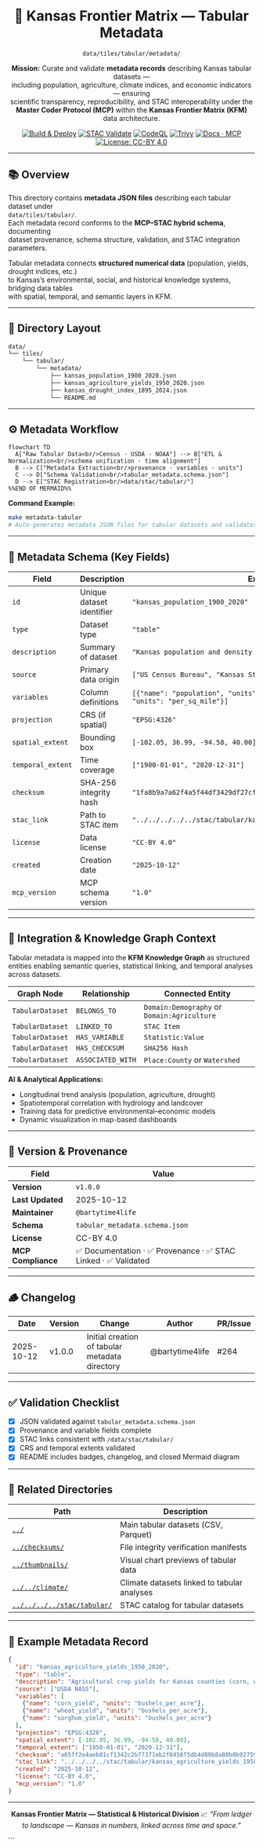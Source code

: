 <div align="center">

# 🧾 Kansas Frontier Matrix — Tabular Metadata  
`data/tiles/tabular/metadata/`

**Mission:** Curate and validate **metadata records** describing Kansas tabular datasets —  
including population, agriculture, climate indices, and economic indicators — ensuring  
scientific transparency, reproducibility, and STAC interoperability under the  
**Master Coder Protocol (MCP)** within the **Kansas Frontier Matrix (KFM)** data architecture.

[![Build & Deploy](https://github.com/bartytime4life/Kansas-Frontier-Matrix/actions/workflows/site.yml/badge.svg)](../../../../../.github/workflows/site.yml)
[![STAC Validate](https://github.com/bartytime4life/Kansas-Frontier-Matrix/actions/workflows/stac-validate.yml/badge.svg)](../../../../../.github/workflows/stac-validate.yml)
[![CodeQL](https://github.com/bartytime4life/Kansas-Frontier-Matrix/actions/workflows/codeql.yml/badge.svg)](../../../../../.github/workflows/codeql.yml)
[![Trivy](https://github.com/bartytime4life/Kansas-Frontier-Matrix/actions/workflows/trivy.yml/badge.svg)](../../../../../.github/workflows/trivy.yml)
[![Docs · MCP](https://img.shields.io/badge/Docs-MCP-blue)](../../../../../docs/)
[![License: CC-BY 4.0](https://img.shields.io/badge/License-CC--BY%204.0-green)](../../../../../LICENSE)

</div>

---

## 📚 Overview

This directory contains **metadata JSON files** describing each tabular dataset under  
`data/tiles/tabular/`.  
Each metadata record conforms to the **MCP–STAC hybrid schema**, documenting  
dataset provenance, schema structure, validation, and STAC integration parameters.

Tabular metadata connects **structured numerical data** (population, yields, drought indices, etc.)  
to Kansas’s environmental, social, and historical knowledge systems, bridging data tables  
with spatial, temporal, and semantic layers in KFM.

---

## 📂 Directory Layout

```bash
data/
└── tiles/
    └── tabular/
        └── metadata/
            ├── kansas_population_1900_2020.json
            ├── kansas_agriculture_yields_1950_2020.json
            ├── kansas_drought_index_1895_2024.json
            └── README.md
````

---

## ⚙️ Metadata Workflow

```mermaid
flowchart TD
  A["Raw Tabular Data<br/>Census · USDA · NOAA"] --> B["ETL & Normalization<br/>schema unification · time alignment"]
  B --> C["Metadata Extraction<br/>provenance · variables · units"]
  C --> D["Schema Validation<br/>tabular_metadata.schema.json"]
  D --> E["STAC Registration<br/>data/stac/tabular/"]
%%END OF MERMAID%%
```

**Command Example:**

```bash
make metadata-tabular
# Auto-generates metadata JSON files for tabular datasets and validates schema
```

---

## 🧩 Metadata Schema (Key Fields)

| Field             | Description               | Example                                                                                    |
| ----------------- | ------------------------- | ------------------------------------------------------------------------------------------ |
| `id`              | Unique dataset identifier | `"kansas_population_1900_2020"`                                                            |
| `type`            | Dataset type              | `"table"`                                                                                  |
| `description`     | Summary of dataset        | `"Kansas population and density by county, 1900–2020"`                                     |
| `source`          | Primary data origin       | `["US Census Bureau", "Kansas State Archives"]`                                            |
| `variables`       | Column definitions        | `[{"name": "population", "units": "people"}, {"name": "density", "units": "per_sq_mile"}]` |
| `projection`      | CRS (if spatial)          | `"EPSG:4326"`                                                                              |
| `spatial_extent`  | Bounding box              | `[-102.05, 36.99, -94.58, 40.00]`                                                          |
| `temporal_extent` | Time coverage             | `["1900-01-01", "2020-12-31"]`                                                             |
| `checksum`        | SHA-256 integrity hash    | `"1fa8b9a7a62f4a5f44df3429df27cf72eaa2a66b57f054f7b83c8935c705b29b"`                       |
| `stac_link`       | Path to STAC item         | `"../../../../../stac/tabular/kansas_population_1900_2020.json"`                           |
| `license`         | Data license              | `"CC-BY 4.0"`                                                                              |
| `created`         | Creation date             | `"2025-10-12"`                                                                             |
| `mcp_version`     | MCP schema version        | `"1.0"`                                                                                    |

---

## 🧠 Integration & Knowledge Graph Context

Tabular metadata is mapped into the **KFM Knowledge Graph** as
structured entities enabling semantic queries, statistical linking,
and temporal analyses across datasets.

| Graph Node       | Relationship      | Connected Entity                            |
| ---------------- | ----------------- | ------------------------------------------- |
| `TabularDataset` | `BELONGS_TO`      | `Domain:Demography` or `Domain:Agriculture` |
| `TabularDataset` | `LINKED_TO`       | `STAC Item`                                 |
| `TabularDataset` | `HAS_VARIABLE`    | `Statistic:Value`                           |
| `TabularDataset` | `HAS_CHECKSUM`    | `SHA256 Hash`                               |
| `TabularDataset` | `ASSOCIATED_WITH` | `Place:County` or `Watershed`               |

**AI & Analytical Applications:**

* Longitudinal trend analysis (population, agriculture, drought)
* Spatiotemporal correlation with hydrology and landcover
* Training data for predictive environmental–economic models
* Dynamic visualization in map-based dashboards

---

## 🧮 Version & Provenance

| Field              | Value                                                        |
| ------------------ | ------------------------------------------------------------ |
| **Version**        | `v1.0.0`                                                     |
| **Last Updated**   | 2025-10-12                                                   |
| **Maintainer**     | `@bartytime4life`                                            |
| **Schema**         | `tabular_metadata.schema.json`                               |
| **License**        | CC-BY 4.0                                                    |
| **MCP Compliance** | ✅ Documentation · ✅ Provenance · ✅ STAC Linked · ✅ Validated |

---

## 🪵 Changelog

| Date       | Version | Change                                         | Author          | PR/Issue |
| ---------- | ------- | ---------------------------------------------- | --------------- | -------- |
| 2025-10-12 | v1.0.0  | Initial creation of tabular metadata directory | @bartytime4life | #264     |

---

## ✅ Validation Checklist

* [x] JSON validated against `tabular_metadata.schema.json`
* [x] Provenance and variable fields complete
* [x] STAC links consistent with `/data/stac/tabular/`
* [x] CRS and temporal extents validated
* [x] README includes badges, changelog, and closed Mermaid diagram

---

## 🔗 Related Directories

| Path                                                     | Description                                 |
| -------------------------------------------------------- | ------------------------------------------- |
| [`../`](../)                                             | Main tabular datasets (CSV, Parquet)        |
| [`../checksums/`](../checksums/)                         | File integrity verification manifests       |
| [`../thumbnails/`](../thumbnails/)                       | Visual chart previews of tabular data       |
| [`../../climate/`](../../climate/)                       | Climate datasets linked to tabular analyses |
| [`../../../../stac/tabular/`](../../../../stac/tabular/) | STAC catalog for tabular datasets           |

---

## 🧭 Example Metadata Record

```json
{
  "id": "kansas_agriculture_yields_1950_2020",
  "type": "table",
  "description": "Agricultural crop yields for Kansas counties (corn, wheat, sorghum), 1950–2020.",
  "source": ["USDA NASS"],
  "variables": [
    {"name": "corn_yield", "units": "bushels_per_acre"},
    {"name": "wheat_yield", "units": "bushels_per_acre"},
    {"name": "sorghum_yield", "units": "bushels_per_acre"}
  ],
  "projection": "EPSG:4326",
  "spatial_extent": [-102.05, 36.99, -94.58, 40.00],
  "temporal_extent": ["1950-01-01", "2020-12-31"],
  "checksum": "a65ff2e4aeb81cf1342c2b77371eb2f0458f5db4d89b8a80b8b92759bff81213",
  "stac_link": "../../../../stac/tabular/kansas_agriculture_yields_1950_2020.json",
  "created": "2025-10-12",
  "license": "CC-BY 4.0",
  "mcp_version": "1.0"
}
```

---

<div align="center">

**Kansas Frontier Matrix — Statistical & Historical Division**
📈 *“From ledger to landscape — Kansas in numbers, linked across time and space.”*

</div>
```

